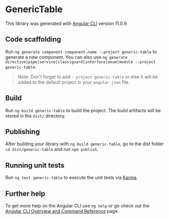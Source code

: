 # GenericTable

This library was generated with [Angular CLI](https://github.com/angular/angular-cli) version 11.0.9.

## Code scaffolding

Run `ng generate component component-name --project generic-table` to generate a new component. You can also use `ng generate directive|pipe|service|class|guard|interface|enum|module --project generic-table`.
> Note: Don't forget to add `--project generic-table` or else it will be added to the default project in your `angular.json` file. 

## Build

Run `ng build generic-table` to build the project. The build artifacts will be stored in the `dist/` directory.

## Publishing

After building your library with `ng build generic-table`, go to the dist folder `cd dist/generic-table` and run `npm publish`.

## Running unit tests

Run `ng test generic-table` to execute the unit tests via [Karma](https://karma-runner.github.io).

## Further help

To get more help on the Angular CLI use `ng help` or go check out the [Angular CLI Overview and Command Reference](https://angular.io/cli) page.
